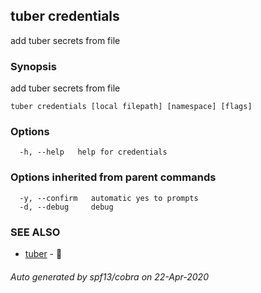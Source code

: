 ## tuber credentials

add tuber secrets from file

### Synopsis

add tuber secrets from file

```
tuber credentials [local filepath] [namespace] [flags]
```

### Options

```
  -h, --help   help for credentials
```

### Options inherited from parent commands

```
  -y, --confirm   automatic yes to prompts
  -d, --debug     debug
```

### SEE ALSO

* [tuber](tuber.md)	 - 🥔

###### Auto generated by spf13/cobra on 22-Apr-2020
